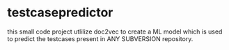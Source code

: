 # testcasepredictor
this small code project utlilize doc2vec to create a ML model which  is used to predict the testcases present in ANY SUBVERSION repository.
